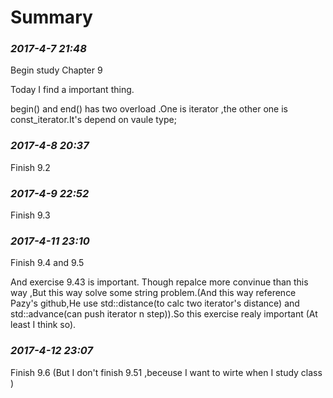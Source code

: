 Summary
==================================

### *2017-4-7 21:48*

Begin study Chapter 9

Today I find a important thing.

begin() and end() has two overload .One is iterator ,the other one is const_iterator.It's depend on vaule type;


### *2017-4-8 20:37*

Finish 9.2

### *2017-4-9 22:52*

Finish 9.3

### *2017-4-11 23:10*

Finish 9.4 and 9.5

And exercise 9.43 is important.
	Though repalce more convinue than this way ,But this way solve some string problem.(And this way reference Pazy's github,He
use std::distance(to calc two iterator's distance) and std::advance(can push iterator n step)).So this exercise realy important
(At least I think so).	

### *2017-4-12 23:07*

Finish 9.6
(But I don't finish 9.51 ,beceuse I want to wirte when I study class )
